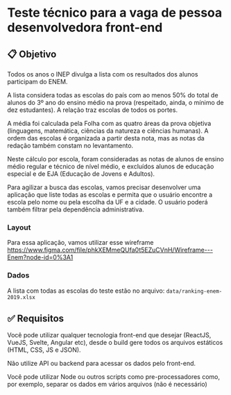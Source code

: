 # Teste técnico para a vaga de pessoa desenvolvedora front-end

## :clipboard: Objetivo

Todos os anos o INEP divulga a lista com os resultados dos alunos participam do ENEM.

A lista considera todas as escolas do país com ao menos 50% do total de alunos do 3º ano do ensino médio na prova (respeitado, ainda, o mínimo de dez estudantes). A relação traz escolas de todos os portes. 

A média foi calculada pela Folha com as quatro áreas da prova objetiva (linguagens, matemática, ciências da natureza e ciências humanas). A ordem das escolas é organizada a partir desta nota, mas as notas da redação também constam no levantamento.

Neste cálculo por escola, foram consideradas as notas de alunos de ensino médio regular e técnico de nível médio, e excluídos alunos de educação especial e de EJA (Educação de Jovens e Adultos).

Para agilizar a busca das escolas, vamos precisar desenvolver uma aplicação que liste todas as escolas e permita que o usuário encontre a escola pelo nome ou pela escolha da UF e a cidade. O usuário poderá também filtrar pela dependência administrativa.

### Layout

Para essa aplicação, vamos utilizar esse wireframe https://www.figma.com/file/phkXEMmeQUfa0t5EZuCVnH/Wireframe---Enem?node-id=0%3A1


### Dados

A lista com todas as escolas do teste estão no arquivo: `data/ranking-enem-2019.xlsx`

## :white_check_mark: Requisitos

Você pode utilizar qualquer tecnologia front-end que desejar (ReactJS, VueJS, Svelte, Angular etc), desde o build gere todos os arquivos estáticos (HTML, CSS, JS e JSON).

Não utilize API ou backend para acessar os dados pelo front-end.

Você pode utilizar Node ou outros scripts como pre-processadores como, por exemplo, separar os dados em vários arquivos (não é necessário)

